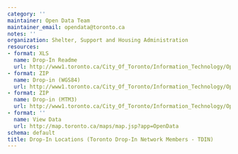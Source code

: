 ```yaml
---
category: ''
maintainer: Open Data Team
maintainer_email: opendata@toronto.ca
notes: ''
organization: Shelter, Support and Housing Administration
resources:
- format: XLS
  name: Drop-In Readme
  url: http://www1.toronto.ca/City_Of_Toronto/Information_Technology/Open_Data/Data_Sets/Assets/Files/Drop-In_Locations_(TDIN_Members)_Readme.xls
- format: ZIP
  name: Drop-in (WGS84)
  url: http://www1.toronto.ca/City_Of_Toronto/Information_Technology/Open_Data/Data_Sets/Assets/Files/dropins_wgs84_Feb_2012.zip
- format: ZIP
  name: Drop-in (MTM3)
  url: http://www1.toronto.ca/City_Of_Toronto/Information_Technology/Open_Data/Data_Sets/Assets/Files/dropins_mtm3_Feb_2012.zip
- format: ''
  name: View Data
  url: http://map.toronto.ca/maps/map.jsp?app=OpenData
schema: default
title: Drop-In Locations (Toronto Drop-In Network Members - TDIN)
---
```

